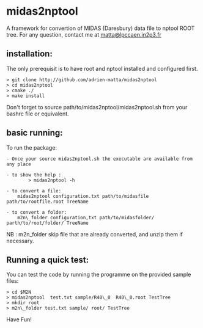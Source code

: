 # midas2nptool
A framework for convertion of MIDAS (Daresbury) data file to nptool ROOT tree. For any question, contact me at matta@lpccaen.in2p3.fr

## installation:
The only prerequisit is to have root and nptool installed and configured first.

    > git clone http://github.com/adrien-matta/midas2nptool
    > cd midas2nptool
    > cmake ./
    > make install

Don't forget to source path/to/midas2nptool/midas2nptool.sh from your bashrc file or equivalent.

## basic running:
To run the package:

    - Once your source midas2nptool.sh the executable are available from any place

    - to show the help :
            > midas2nptool -h

    - to convert a file:
        midas2nptool configuration.txt path/to/midasfile path/to/rootfile.root TreeName

    - to convert a folder:
        m2n\_folder configuration,txt path/to/midasfolder/ parth/to/root/folder/ TreeName

NB : m2n\_folder skip file that are already converted, and unzip them if necessary.

## Running a quick test:
You can test the code by running the programme on the provided sample files:
  
    > cd $M2N 
    > midas2nptool  test.txt sample/R40\_0  R40\_0.root TestTree
    > mkdir root
    > m2n\_folder test.txt sample/ root/ TestTree

Have Fun!
